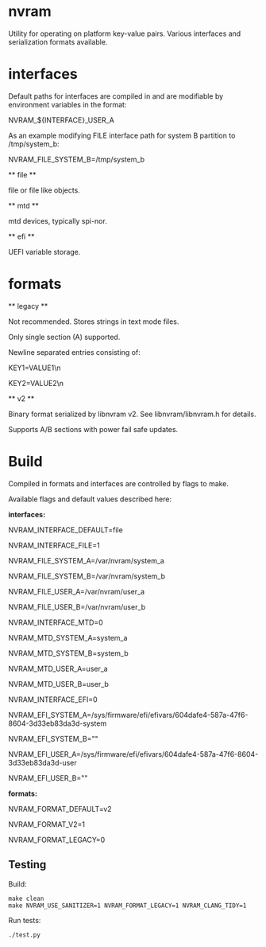 # nvram
Utility for operating on platform key-value pairs. Various interfaces and serialization formats available.

# interfaces

Default paths for interfaces are compiled in and are modifiable by environment variables in the format:

NVRAM_${INTERFACE}_USER_A

As an example modifying FILE interface path for system B partition to /tmp/system_b:

NVRAM_FILE_SYSTEM_B=/tmp/system_b

** file **

file or file like objects.

** mtd **

mtd devices, typically spi-nor.

** efi **

UEFI variable storage.

# formats
** legacy **

Not recommended. Stores strings in text mode files.

Only single section (A) supported.

Newline separated entries consisting of:

KEY1=VALUE1\n

KEY2=VALUE2\n

** v2 **

Binary format serialized by libnvram v2. See libnvram/libnvram.h for details.

Supports A/B sections with power fail safe updates.

# Build
Compiled in formats and interfaces are controlled by flags to make.

Available flags and default values described here:

**interfaces:**

NVRAM_INTERFACE_DEFAULT=file

NVRAM_INTERFACE_FILE=1

NVRAM_FILE_SYSTEM_A=/var/nvram/system_a

NVRAM_FILE_SYSTEM_B=/var/nvram/system_b

NVRAM_FILE_USER_A=/var/nvram/user_a

NVRAM_FILE_USER_B=/var/nvram/user_b

NVRAM_INTERFACE_MTD=0

NVRAM_MTD_SYSTEM_A=system_a

NVRAM_MTD_SYSTEM_B=system_b

NVRAM_MTD_USER_A=user_a

NVRAM_MTD_USER_B=user_b

NVRAM_INTERFACE_EFI=0

NVRAM_EFI_SYSTEM_A=/sys/firmware/efi/efivars/604dafe4-587a-47f6-8604-3d33eb83da3d-system

NVRAM_EFI_SYSTEM_B="" 

NVRAM_EFI_USER_A=/sys/firmware/efi/efivars/604dafe4-587a-47f6-8604-3d33eb83da3d-user

NVRAM_EFI_USER_B="" 

**formats:**

NVRAM_FORMAT_DEFAULT=v2

NVRAM_FORMAT_V2=1

NVRAM_FORMAT_LEGACY=0

## Testing
Build:

``` 
make clean
make NVRAM_USE_SANITIZER=1 NVRAM_FORMAT_LEGACY=1 NVRAM_CLANG_TIDY=1
```

Run tests:

```
./test.py
```
